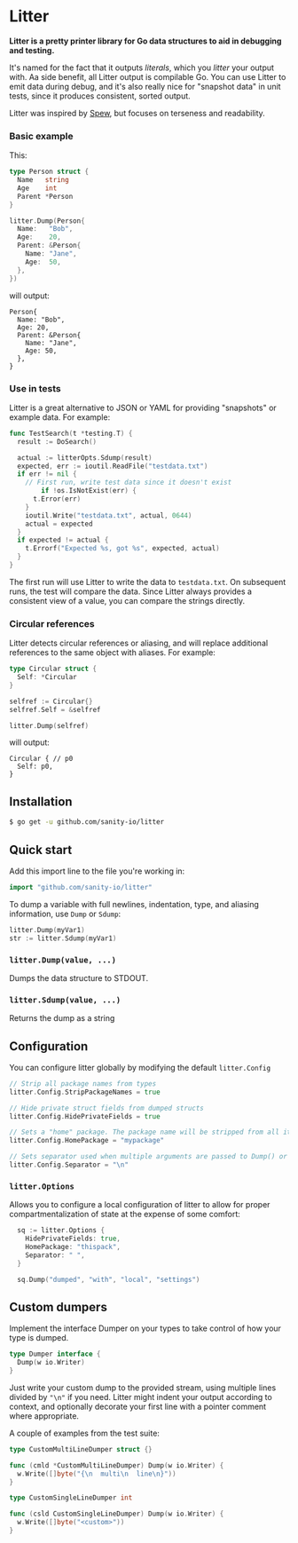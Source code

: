 # Litter

**Litter is a pretty printer library for Go data structures to aid in debugging and testing.**

It's named for the fact that it outputs *literals*, which you *litter* your output with. Aa side benefit, all Litter output is compilable Go. You can use Litter to emit data during debug, and it's also really nice for "snapshot data" in unit tests, since it produces consistent, sorted output.

Litter was inspired by [Spew](https://github.com/davecgh/go-spew), but focuses on terseness and readability.

### Basic example

This:

```go
type Person struct {
  Name   string
  Age    int
  Parent *Person
}

litter.Dump(Person{
  Name:   "Bob",
  Age:    20,
  Parent: &Person{
    Name: "Jane",
    Age:  50,
  },
})
```

will output:

```
Person{
  Name: "Bob",
  Age: 20,
  Parent: &Person{
    Name: "Jane",
    Age: 50,
  },
}
```

### Use in tests

Litter is a great alternative to JSON or YAML for providing "snapshots" or example data. For example:

```go
func TestSearch(t *testing.T) {
  result := DoSearch()

  actual := litterOpts.Sdump(result)
  expected, err := ioutil.ReadFile("testdata.txt")
  if err != nil {
    // First run, write test data since it doesn't exist
		if !os.IsNotExist(err) {
      t.Error(err)
    }
    ioutil.Write("testdata.txt", actual, 0644)
    actual = expected
  }
  if expected != actual {
    t.Errorf("Expected %s, got %s", expected, actual)
  }
}
```

The first run will use Litter to write the data to `testdata.txt`. On subsequent runs, the test will compare the data. Since Litter always provides a consistent view of a value, you can compare the strings directly.

### Circular references

Litter detects circular references or aliasing, and will replace additional references to the same object with aliases. For example:

```go
type Circular struct {
  Self: *Circular
}

selfref := Circular{}
selfref.Self = &selfref

litter.Dump(selfref)
```

will output:

```
Circular { // p0
  Self: p0,
}
```

## Installation

```bash
$ go get -u github.com/sanity-io/litter
```

## Quick start

Add this import line to the file you're working in:

```go
import "github.com/sanity-io/litter"
```

To dump a variable with full newlines, indentation, type, and aliasing information, use `Dump` or `Sdump`:

```go
litter.Dump(myVar1)
str := litter.Sdump(myVar1)
```

### `litter.Dump(value, ...)`

Dumps the data structure to STDOUT.

### `litter.Sdump(value, ...)`

Returns the dump as a string

## Configuration

You can configure litter globally by modifying the default `litter.Config`

```go
// Strip all package names from types
litter.Config.StripPackageNames = true

// Hide private struct fields from dumped structs
litter.Config.HidePrivateFields = true

// Sets a "home" package. The package name will be stripped from all its types
litter.Config.HomePackage = "mypackage"

// Sets separator used when multiple arguments are passed to Dump() or Sdump().
litter.Config.Separator = "\n"
```

### `litter.Options`

Allows you to configure a local configuration of litter to allow for proper compartmentalization of state at the expense of some comfort:

``` go
  sq := litter.Options {
    HidePrivateFields: true,
    HomePackage: "thispack",
    Separator: " ",
  }

  sq.Dump("dumped", "with", "local", "settings")
```

## Custom dumpers

Implement the interface Dumper on your types to take control of how your type is dumped.

``` go
type Dumper interface {
  Dump(w io.Writer)
}
```

Just write your custom dump to the provided stream, using multiple lines divided by `"\n"` if you need. Litter
might indent your output according to context, and optionally decorate your first line with a pointer comment
where appropriate.

A couple of examples from the test suite:

``` go
type CustomMultiLineDumper struct {}

func (cmld *CustomMultiLineDumper) Dump(w io.Writer) {
  w.Write([]byte("{\n  multi\n  line\n}"))
}

type CustomSingleLineDumper int

func (csld CustomSingleLineDumper) Dump(w io.Writer) {
  w.Write([]byte("<custom>"))
}
````
